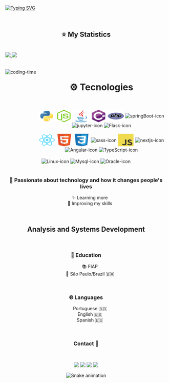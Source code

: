 

[![Typing SVG](https://readme-typing-svg.herokuapp.com/?color=1e90ff&size=44&center=true&vCenter=true&width=1000&lines=HELLO,+My+name+is+Heitor;I'm+19+years+old;I'm+from+Brazil;I+attending+systems+Development;Be+Welcome!+:%29)](https://git.io/typing-svg)

 
<br/>

<div align="center">
 <h2> ⭐ My Statistics</h2>
</div>

<br/>

<div>
  <a href="https://github.com/HeitorBMarini">
    <img height="180em" src="https://github-readme-stats.vercel.app/api?username=HeitorBMarini&show_icons=true&theme=cobalt&include_all_commits=true&count_private=true" style="align="center" />
    <img height="180em" src="https://github-readme-stats.vercel.app/api/top-langs/?username=HeitorBMarini&layout=compact&langs_count=16&theme=cobalt" style="align="center"/>
  </a>
</div>


<br/>



 

 <div  align="center"> 
   <div ><br>
     <img align="left" height="250" alt="coding-time" src="code.gif">
     <h1 style="display: inline_block" align="center">⚙️ Tecnologies </h1>
    <br>
    <br>
     <img align="center" height="40" width="50" alt="python-icon"  src="https://raw.githubusercontent.com/devicons/devicon/master/icons/python/python-original.svg">
     <img align="center" height="40" width="50" alt="nodejs-icon" src="https://raw.githubusercontent.com/devicons/devicon/master/icons/nodejs/nodejs-original.svg">
     <img align="center" height="40" width="50" alt="java-icon" src="https://raw.githubusercontent.com/devicons/devicon/master/icons/java/java-original.svg">
      <img align="center" height="40" width="50" alt="c#-icon" src="https://raw.githubusercontent.com/devicons/devicon/master/icons/csharp/csharp-original.svg">
      <img align="center" height="40" width="50" alt="php-icon" src="https://raw.githubusercontent.com/devicons/devicon/master/icons/php/php-original.svg">
      <img align="center" height="40" width="50" alt="springBoot-icon" src="https://cdn.jsdelivr.net/gh/devicons/devicon/icons/spring/spring-original-wordmark.svg">
     <img align="center" height="50" width="60" alt="jupyter-icon" src="https://cdn.jsdelivr.net/gh/devicons/devicon/icons/jupyter/jupyter-original-wordmark.svg">
     <img align="center" height="50" width="60" alt="Flask-icon" src="https://cdn.jsdelivr.net/gh/devicons/devicon/icons/flask/flask-original-wordmark.svg">
    <br>
    <br>
     <img align="center" height="40" width="50" alt="react-icon" src="https://raw.githubusercontent.com/devicons/devicon/master/icons/react/react-original.svg">
     <img align="center" height="40" width="50" alt="html-icon" src="https://raw.githubusercontent.com/devicons/devicon/master/icons/html5/html5-original.svg">
     <img align="center" height="40" width="50" alt="css-icon" src="https://raw.githubusercontent.com/devicons/devicon/master/icons/css3/css3-original.svg">
     <img align="center" height="40" width="50" alt="sass-icon" src="https://cdn.jsdelivr.net/gh/devicons/devicon/icons/sass/sass-original.svg">
      <img align="center" height="40" width="50" alt="javascript-icon" src="https://raw.githubusercontent.com/devicons/devicon/master/icons/javascript/javascript-original.svg">
     <img align="center" height="40" width="50" alt="nextjs-icon" src="https://cdn.jsdelivr.net/gh/devicons/devicon/icons/nextjs/nextjs-line.svg">
     <img align="center" height="40" width="50" alt="Angular-icon" src="https://cdn.jsdelivr.net/gh/devicons/devicon/icons/angularjs/angularjs-original.svg">
     <img align="center" height="40" width="50" alt="TypeScript-icon" src="https://cdn.jsdelivr.net/gh/devicons/devicon/icons/typescript/typescript-plain.svg">
      <br>
    <br>
     <img align="center" height="40" width="60" alt="Linux-icon" src="https://cdn.jsdelivr.net/gh/devicons/devicon/icons/linux/linux-original.svg">
     <img align="center" height="50" width="60" alt="Mysql-icon" src="https://cdn.jsdelivr.net/gh/devicons/devicon/icons/mysql/mysql-original-wordmark.svg">
     <img align="center" height="50" width="60" alt="Oracle-icon" src="https://cdn.jsdelivr.net/gh/devicons/devicon/icons/oracle/oracle-original.svg">


   <br>

 <br/>
 
<div align="center">

  <h3>🚀 Passionate about technology and how it changes people's lives</h3>

  <ul style="list-style-type: none;">
    <li>✨ Learning more</li>
    <li>🔧 Improving my skills</li>
  </ul>

  <br/>

  <h2>Analysis and Systems Development</h2>

  <br/>

  <h3>🏫 Education</h3>

  <ul style="list-style-type: none;"> 
    <li>📚 FIAP</li>
    <li>📍 São Paulo/Brazil 🇧🇷</li>
  </ul>

  <br/>

  <h3>🌐 Languages</h3>
 
 <ul style="list-style-type: none;">
  <li>Portuguese 🇧🇷</li>
  <li>English 🇺🇸</li>
  <li>Spanish 🇪🇸</li>
</ul>

  <br/>

  <h3>Contact 📱</h3>

  <br/>

  <a href="mailto:heitor.marini07@gmail.com"><img src="https://img.shields.io/badge/-Gmail-%23333?style=for-the-badge&logo=gmail&logoColor=red" target="_blank"></a>
  <a href="https://api.whatsapp.com/send/?phone=%2B5511999657980&text&app_absent=0" target="_blank"><img src="https://img.shields.io/badge/WhatsApp-25D366?style=for-the-badge&logo=whatsapp&logoColor=white" target="_blank"></a>
  <a href="https://www.linkedin.com/in/heitor-borba-marini/" target="_blank"><img src="https://img.shields.io/badge/LinkedIn-0077B5?style=for-the-badge&logo=linkedin&logoColor=white" target="_blank"></a>
  <a href="https://www.instagram.com/heitor.marini195/" target="_blank"><img src="https://img.shields.io/badge/Instagram-%23E4405F?style=for-the-badge&logo=instagram&logoColor=white" target="_blank"></a>

</div>

![Snake animation](https://github.com/LuigiGF/LuigiGF/blob/output/github-contribution-grid-snake.svg)

 
